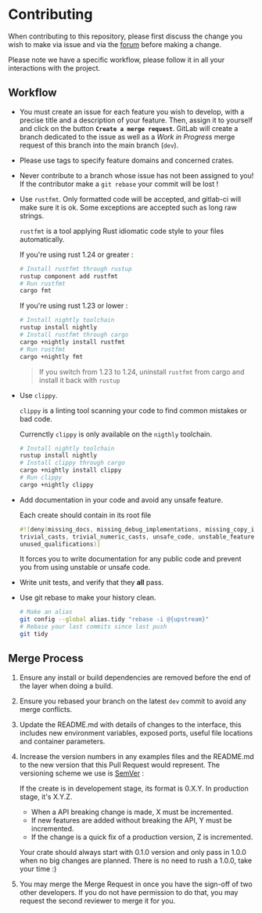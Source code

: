 # Contributing

When contributing to this repository, please first discuss the change you wish to make via issue and
via the [forum](https://forum.duniter.org) before making a change.

Please note we have a specific workflow, please follow it in all your interactions with the project.

## Workflow

- You must create an issue for each feature you wish to develop, with a precise title and a
  description of your feature. Then, assign it to yourself and click on the button
  **`Create a merge request`**. GitLab will create a branch dedicated to the issue as well as a
  *Work in Progress* merge request of this branch into the main branch (`dev`).
- Please use tags to specify feature domains and concerned crates.
- Never contribute to a branch whose issue has not been assigned to you! If the contributor make a
  `git rebase` your commit will be lost !
- Use `rustfmt`. Only formatted code will be accepted, and gitlab-ci will make sure it is ok.
    Some exceptions are accepted such as long raw strings.

    `rustfmt` is a tool applying Rust idiomatic code style to your files automatically.

    If you're using rust 1.24 or greater :

    ```bash
    # Install rustfmt through rustup
    rustup component add rustfmt
    # Run rustfmt
    cargo fmt
    ```

    If you're using rust 1.23 or lower :

    ```bash
    # Install nightly toolchain
    rustup install nightly
    # Install rustfmt through cargo
    cargo +nightly install rustfmt
    # Run rustfmt
    cargo +nightly fmt
    ```

    > If you switch from 1.23 to 1.24, uninstall `rustfmt` from cargo and install it back with
    > `rustup`

- Use `clippy`.

    `clippy` is a linting tool scanning your code to find common mistakes or bad code.

    Currenctly `clippy` is only available on the `nigthly` toolchain.

    ```bash
    # Install nightly toolchain
    rustup install nightly
    # Install clippy through cargo
    cargo +nightly install clippy
    # Run clippy
    cargo +nightly clippy
    ```

- Add documentation in your code and avoid any unsafe feature.

    Each create should contain in its root file

    ```rust
    #![deny(missing_docs, missing_debug_implementations, missing_copy_implementations,
    trivial_casts, trivial_numeric_casts, unsafe_code, unstable_features, unused_import_braces,
    unused_qualifications)]
    ```

    It forces you to write documentation for any public code and prevent you from using unstable
    or unsafe code.

- Write unit tests, and verify that they **all** pass.
- Use git rebase to make your history clean.

    ```bash
    # Make an alias
    git config --global alias.tidy "rebase -i @{upstream}"
    # Rebase your last commits since last push
    git tidy
    ```

## Merge Process

1.  Ensure any install or build dependencies are removed before the end of the layer when doing a 
    build.

1.  Ensure you rebased your branch on the latest `dev` commit to avoid any merge conflicts.

1.  Update the README.md with details of changes to the interface, this includes new environment 
    variables, exposed ports, useful file locations and container parameters.

1.  Increase the version numbers in any examples files and the README.md to the new version that this
    Pull Request would represent. The versioning scheme we use is [SemVer](http://semver.org/) :

    If the create is in developement stage, its format is 0.X.Y. In production stage, it's X.Y.Z.

    - When a API breaking change is made, X must be incremented.
    - If new features are added without breaking the API, Y must be incremented.
    - If the change is a quick fix of a production version, Z is incremented.

    Your crate should always start with 0.1.0 version and only pass in 1.0.0 when no big changes are
    planned. There is no need to rush a 1.0.0, take your time :)

1.  You may merge the Merge Request in once you have the sign-off of two other developers. If you 
    do not have permission to do that, you may request the second reviewer to merge it for you.